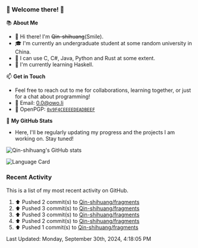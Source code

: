 ### 🌟 Welcome there! 🌟

📚 **About Me**
- 👋 Hi there! I'm ~~Qin-shihuang~~(Smile).
- 🎓 I'm currently an undergraduate student at some random university in China.
- 🚀 I can use C, C#, Java, Python and Rust at some extent.
- 🌱 I'm currently learning Haskell.

📫 **Get in Touch**
- Feel free to reach out to me for collaborations, learning together, or just for a chat about programming!
- 📩 Email: 0.0@owo.li
- 🔑 OpenPGP: [`0x9F4CEEEEDEADBEEF`](https://keys.openpgp.org/vks/v1/by-fingerprint/9273A165A490C183577664B69F4CEEEEDEADBEEF)


📝 **My GitHub Stats**
- Here, I'll be regularly updating my progress and the projects I am working on. Stay tuned!

![Qin-shihuang's GitHub stats](https://github-readme-stats.vercel.app/api?username=Qin-shihuang&show_icons=true)

![Language Card](https://github-readme-stats.vercel.app/api/top-langs/?username=Qin-shihuang)
### Recent Activity

This is a list of my most recent activity on GitHub.

<!--RECENT_ACTIVITY:start-->
1. ⬆️ Pushed 2 commit(s) to [Qin-shihuang/fragments](https://github.com/Qin-shihuang/fragments)<br>
2. ⬆️ Pushed 3 commit(s) to [Qin-shihuang/fragments](https://github.com/Qin-shihuang/fragments)<br>
3. ⬆️ Pushed 3 commit(s) to [Qin-shihuang/fragments](https://github.com/Qin-shihuang/fragments)<br>
4. ⬆️ Pushed 2 commit(s) to [Qin-shihuang/fragments](https://github.com/Qin-shihuang/fragments)<br>
5. ⬆️ Pushed 1 commit(s) to [Qin-shihuang/fragments](https://github.com/Qin-shihuang/fragments)<br>
<!--RECENT_ACTIVITY:end-->

<!--RECENT_ACTIVITY:last_update-->
Last Updated: Monday, September 30th, 2024, 4:18:05 PM
<!--RECENT_ACTIVITY:last_update_end-->
